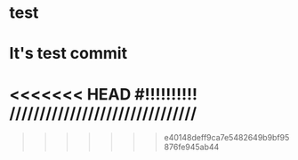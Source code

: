# test
# It's test commit
<<<<<<< HEAD
#!!!!!!!!!!
///////////////////////////////
=======
>>>>>>> e40148deff9ca7e5482649b9bf95876fe945ab44
